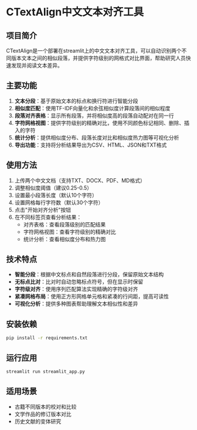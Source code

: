 # CTextAlign中文文本对齐工具

## 项目简介

CTextAlign是一个部署在streamlit上的中文文本对齐工具，可以自动识别两个不同版本文本之间的相似段落，并提供字符级别的网格式对比界面，帮助研究人员快速发现并阅读文本差异。

## 主要功能

1. **文本分段**：基于原始文本的标点和换行符进行智能分段
2. **相似度匹配**：使用TF-IDF向量化和余弦相似度计算段落间的相似程度
3. **段落对齐表格**：显示所有段落，并将相似度高的段落自动配对在同一行
4. **字符网格视图**：提供字符级别的精确对比，使用不同颜色标记相同、删除、插入的字符
5. **统计分析**：提供相似度分布、段落长度对比和相似度热力图等可视化分析
6. **导出功能**：支持将分析结果导出为CSV、HTML、JSON和TXT格式

## 使用方法

1. 上传两个中文文档（支持TXT、DOCX、PDF、MD格式）
2. 调整相似度阈值（建议0.25-0.5）
3. 设置最小段落长度（默认10个字符）
4. 设置网格每行字符数（默认30个字符）
5. 点击"开始对齐分析"按钮
6. 在不同标签页查看分析结果：
   - 对齐表格：查看段落级别的匹配结果
   - 字符网格视图：查看字符级别的精确对比
   - 统计分析：查看相似度分布和热力图

## 技术特点

- **智能分段**：根据中文标点和自然段落进行分段，保留原始文本结构
- **无标点比对**：比对时自动忽略标点符号，但在显示时保留
- **字符级对齐**：使用序列匹配算法实现精确的字符级对齐
- **紧凑网格布局**：使用正方形网格单元格和紧凑的行间距，提高可读性
- **可视化分析**：提供多种图表帮助理解文本相似性和差异

## 安装依赖

```bash
pip install -r requirements.txt
```

## 运行应用

```bash
streamlit run streamlit_app.py
```

## 适用场景

- 古籍不同版本的校对和比较
- 文学作品的修订版本对比
- 历史文献的变体研究